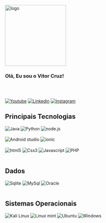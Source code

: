 <div>
    <img align="center" alt="logo" width="200px" src="https://github.com/Vitor-Cruz128/Vitor-Cruz128/assets/132014018/1b6b2493-9645-4a3f-b7fd-e2f70b4eed11"/>
</div>

### Olá, Eu sou o Vitor Cruz!
    
<br/>
<br/>

[![Youtube](https://img.shields.io/badge/YouTube-FF0000?style=for-the-badge&logo=youtube&logoColor=white
)]()
[![Linkedin](https://res.cloudinary.com/practicaldev/image/fetch/s--imBRhTaX--/c_limit%2Cf_auto%2Cfl_progressive%2Cq_auto%2Cw_880/https://img.shields.io/badge/LinkedIn-0077B5%3Fstyle%3Dfor-the-badge%26logo%3Dlinkedin%26logoColor%3Dwhite)]()
[![Instagram](https://img.shields.io/badge/Instagram-E4405F?style=for-the-badge&logo=instagram&logoColor=white
)]()

## Principais Tecnologias 

<div style="display: inline_block">
    <img align="center" alt="Java" src="https://img.shields.io/badge/Java-ED8B00?style=for-the-badge&logo=openjdk&logoColor=white"/>
    <img align="center" alt="Python" src="https://img.shields.io/badge/Python-14354C?style=for-the-badge&logo=python&logoColor=white"/>
    <img align="center" alt="node.js" src="https://img.shields.io/badge/Node.js-43853D?style=for-the-badge&logo=node.js&logoColor=white"/>
</div>
</br>
<div>
    <img align="center" alt="Android studio" src="https://img.shields.io/badge/Android_Studio-3DDC84?style=for-the-badge&logo=android-studio&logoColor=white"/>
    <img align="center" alt="ionic" src="https://img.shields.io/badge/Ionic-3880FF?style=for-the-badge&logo=ionic&logoColor=white"/>
</div>
</br>
<div>
    <img align="center" alt="html5" src="https://img.shields.io/badge/HTML-239120?style=for-the-badge&logo=html5&logoColor=white"/>
    <img align="center" alt="Css3" src="https://img.shields.io/badge/CSS-239120?&style=for-the-badge&logo=css3&logoColor=white"/>
    <img align="center" alt="Javascript" src="https://res.cloudinary.com/practicaldev/image/fetch/s--yXd1I4K0--/c_limit%2Cf_auto%2Cfl_progressive%2Cq_auto%2Cw_880/https://img.shields.io/badge/Javascript-323330%3Fstyle%3Dfor-the-badge%26logo%3Djavascript%26logoColor%3DF7DF1E"/>
    <img align="center" alt="PHP" src="https://img.shields.io/badge/PHP-777BB4?style=for-the-badge&logo=php&logoColor=white"/>
</div>
</br>

## Dados

<div>
    <img align="center" alt="Sqlite" src="https://img.shields.io/badge/SQLite-07405E?style=for-the-badge&logo=sqlite&logoColor=white"/>
    <img align="center" alt="MySql" src="https://img.shields.io/badge/MySQL-00000F?style=for-the-badge&logo=mysql&logoColor=white"/>
    <img align="center" alt="Oracle" src="https://img.shields.io/badge/Oracle-F80000?style=for-the-badge&logo=oracle&logoColor=black"/>
</div>
</br>

## Sistemas Operacionais

<div>
    <img align="center" alt="Kali Linux" src="https://img.shields.io/badge/Kali_Linux-557C94?style=for-the-badge&logo=kali-linux&logoColor=white"/>
    <img align="center" alt="Linux mint" src="https://img.shields.io/badge/Linux_Mint-87CF3E?style=for-the-badge&logo=linux-mint&logoColor=white"/>
    <img align="center" alt="Ubuntu" src="https://img.shields.io/badge/Ubuntu-E95420?style=for-the-badge&logo=ubuntu&logoColor=white"/>
    <img align="center" alt="Windows" src="https://img.shields.io/badge/Windows-0078D6?style=for-the-badge&logo=windows&logoColor=white"/>
</div>
